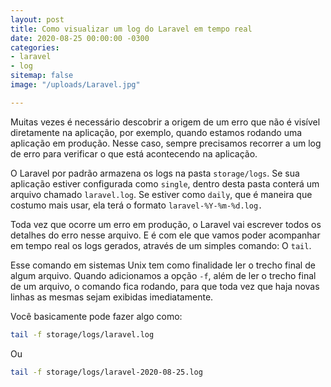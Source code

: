```yaml
---
layout: post
title: Como visualizar um log do Laravel em tempo real
date: 2020-08-25 00:00:00 -0300
categories:
- laravel
- log
sitemap: false
image: "/uploads/Laravel.jpg"

---
```

Muitas vezes é necessário descobrir a origem de um erro que não é visível diretamente na aplicação, por exemplo, quando estamos rodando uma aplicação em produção. Nesse caso, sempre precisamos recorrer a um log de erro para verificar o que está acontecendo na aplicação.

O Laravel por padrão armazena os logs na pasta `storage/logs`.  Se sua aplicação estiver configurada como `single`, dentro desta pasta conterá um arquivo chamado `laravel.log`. Se estiver como `daily`, que é  maneira que costumo mais usar, ela terá o formato `laravel-%Y-%m-%d.log.`

Toda vez que ocorre um erro em produção, o Laravel vai escrever todos os detalhes do erro nesse arquivo. E é com ele que vamos poder acompanhar em tempo real os logs gerados, através de um simples comando: O `tail`.

Esse comando em sistemas Unix tem como finalidade ler o trecho final de algum arquivo.  Quando adicionamos a opção `-f`, além de ler o trecho final de um arquivo, o comando fica rodando, para que toda vez que haja novas linhas as mesmas sejam exibidas imediatamente.

Você basicamente pode fazer algo como:

```bash
tail -f storage/logs/laravel.log
```

Ou 

```bash
tail -f storage/logs/laravel-2020-08-25.log
```